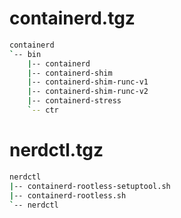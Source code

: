# containerd.tgz

```bash
containerd
`-- bin
    |-- containerd
    |-- containerd-shim
    |-- containerd-shim-runc-v1
    |-- containerd-shim-runc-v2
    |-- containerd-stress
    `-- ctr
```

# nerdctl.tgz

```bash
nerdctl
|-- containerd-rootless-setuptool.sh
|-- containerd-rootless.sh
`-- nerdctl
```
